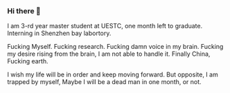 ### Hi there 👋

I am 3-rd year master student at UESTC, one month left to graduate. Interning in Shenzhen bay labortory.

Fucking Myself. Fucking research. Fucking damn voice in my brain. Fucking my desire rising from the brain, I am not able to handle it. Finally China, Fucking earth.

I wish my life will be in order and keep moving forward. But opposite, I am trapped by myself, Maybe I will be a dead man in one month, or not.


<!--
**chenyangjjj/chenyangjjj** is a ✨ _special_ ✨ repository because its `README.md` (this file) appears on your GitHub profile.

Here are some ideas to get you started:

- 🔭 I’m currently working on ...
- 🌱 I’m currently learning ...
- 👯 I’m looking to collaborate on ...
- 🤔 I’m looking for help with ...
- 💬 Ask me about ...
- 📫 How to reach me: ...
- 😄 Pronouns: ...
- ⚡ Fun fact: ...
-->
